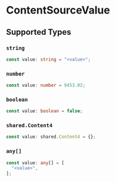 # ContentSourceValue


## Supported Types

### `string`

```typescript
const value: string = "<value>";
```

### `number`

```typescript
const value: number = 9453.02;
```

### `boolean`

```typescript
const value: boolean = false;
```

### `shared.Content4`

```typescript
const value: shared.Content4 = {};
```

### `any[]`

```typescript
const value: any[] = [
  "<value>",
];
```

